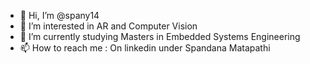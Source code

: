 - 👋 Hi, I’m @spany14
- 👀 I’m interested in AR and Computer Vision
- 🌱 I’m currently studying Masters in Embedded Systems Engineering 
- 📫 How to reach me : On linkedin under Spandana Matapathi

<!---
spany14/spany14 is a ✨ special ✨ repository because its `README.md` (this file) appears on your GitHub profile.
You can click the Preview link to take a look at your changes.
--->
